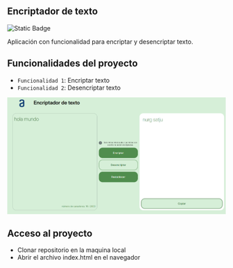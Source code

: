 ## Encriptador de texto

![Static Badge](https://img.shields.io/badge/Estado-completo-blue)

Aplicación con funcionalidad para encriptar y desencriptar texto.

## Funcionalidades del proyecto

- `Funcionalidad 1`: Encriptar texto
- `Funcionalidad 2`: Desencriptar texto

![Descripción de la imagen](/assets/ejemplo.png)

## Acceso al proyecto

- Clonar repositorio en la maquina local
- Abrir el archivo index.html en el navegador

